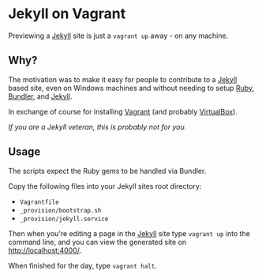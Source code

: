 # Jekyll on Vagrant

Previewing a [Jekyll][jekyll] site is just a `vagrant up` away - on any machine.


## Why?

The motivation was to make it easy for people to contribute
to a [Jekyll][jekyll] based site, even on Windows machines and
without needing to setup [Ruby][ruby], [Bundler][bundler], and
[Jekyll][jekyll].

In exchange of course for installing [Vagrant][vagrant]
(and probably [VirtualBox][virtual-box]).

_If you are a Jekyll veteran, this is probably not for you._


## Usage

The scripts expect the Ruby gems to be handled via Bundler.

Copy the following files into your Jekyll sites root directory:

- `Vagrantfile`
- `_provision/bootstrap.sh`
- `_provision/jekyll.service`

Then when you're editing a page in the [Jekyll][jekyll] site
type `vagrant up` into the command line, and you can view the
generated site on
[http://localhost:4000/](http://localhost:4000/).

When finished for the day, type `vagrant halt`.

[jekyll]: http://jekyllrb.com/ "Simple, blog-aware, static sites"
[ruby]: https://www.ruby-lang.org/en/ "Ruby programming language"
[bundler]: http://bundler.io/ "Bundler: The best way to manage a Ruby application's gems"
[virtual-box]: https://www.virtualbox.org/ "Oracle VM VirtualBox"
[vagrant]: https://www.vagrantup.com/ "Vagrant by HashiCorp"